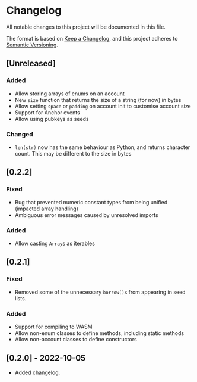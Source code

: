# Changelog

All notable changes to this project will be documented in this file.

The format is based on [Keep a Changelog](https://keepachangelog.com/en/1.0.0/),
and this project adheres to [Semantic Versioning](https://semver.org/spec/v2.0.0.html).

## [Unreleased]

### Added

- Allow storing arrays of enums on an account
- New `size` function that returns the size of a string (for now) in bytes
- Allow setting `space` or `padding` on account init to customise account size
- Support for Anchor events
- Allow using pubkeys as seeds

### Changed

- `len(str)` now has the same behaviour as Python, and returns character count. This may be different to the size in bytes

## [0.2.2]

### Fixed

- Bug that prevented numeric constant types from being unified (impacted array handling)
- Ambiguous error messages caused by unresolved imports

### Added

- Allow casting `Array`s as iterables

## [0.2.1]

### Fixed

- Removed some of the unnecessary `borrow()`s from appearing in seed lists.

### Added

- Support for compiling to WASM
- Allow non-enum classes to define methods, including static methods
- Allow non-account classes to define constructors

## [0.2.0] - 2022-10-05

- Added changelog.
